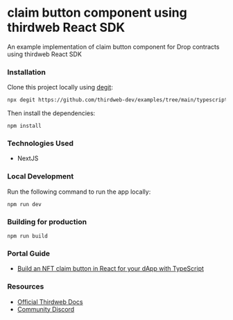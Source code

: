 # claim button component using thirdweb React SDK

An example implementation of claim button component for Drop contracts using thirdweb React SDK

### Installation

Clone this project locally using [degit](https://npmjs.org/package/degit):

```bash
npx degit https://github.com/thirdweb-dev/examples/tree/main/typescript/claim-button-react
```

Then install the dependencies:

```
npm install
```

### Technologies Used

- NextJS

### Local Development

Run the following command to run the app locally:

```
npm run dev
```

### Building for production

```
npm run build
```

### Portal Guide

- [Build an NFT claim button in React for your dApp with TypeScript](https://portal.thirdweb.com/guides/claim-button-react)

### Resources

- [Official Thirdweb Docs](https://portal.thirdweb.com)
- [Community Discord](https://discord.gg/thirdweb)
